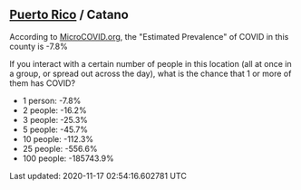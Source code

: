 
## [Puerto Rico](/united-states/puerto-rico) / Catano

According to [MicroCOVID.org](http://microcovid.org),
the "Estimated Prevalence" of COVID in this county is -7.8%

If you interact with a certain number of people in this location
(all at once in a group, or spread out across the day), what is the chance that
1 or more of them has COVID?

- 1 person: -7.8%
- 2 people: -16.2%
- 3 people: -25.3%
- 5 people: -45.7%
- 10 people: -112.3%
- 25 people: -556.6%
- 100 people: -185743.9%

Last updated: 2020-11-17 02:54:16.602781 UTC
